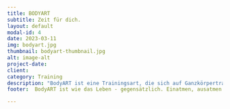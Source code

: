 ```yaml
---
title: BODYART
subtitle: Zeit für dich.
layout: default
modal-id: 4
date: 2023-03-11
img: bodyart.jpg
thumbnail: bodyart-thumbnail.jpg
alt: image-alt
project-date: 
client: 
category: Training
description: "BodyART ist eine Trainingsart, die sich auf Ganzkörpertraining und -dehnung konzentriert und Elemente aus Yoga, Tai-Chi, Pilates, Kampfkünsten und Physiotherapie kombiniert. Das Ziel ist es, Körper, Geist und Seele in Einklang zu bringen und die Körperhaltung, Beweglichkeit und Kraft zu verbessern. Die Übungen werden in fließenden Bewegungen und Atemtechniken ausgeführt, um die Atmung und Durchblutung zu verbessern und Stress abzubauen. BodyART umfasst Übungen, die auf verschiedene Körperregionen abzielen, wie z.B. den Rücken, Bauch, Beine und Arme, und kann je nach Fitnesslevel angepasst werden. Die Trainingsart ist für alle Altersgruppen und Fitnesslevel geeignet und kann als eigenständiges Training oder als Ergänzung zu anderen Sportarten durchgeführt werden."
footer:  BodyART ist wie das Leben - gegensätzlich. Einatmen, ausatmen. Anspannen, loslassen. Mobilisieren, stabilisieren. Eine Mischung aus DEEPWORK und Yoga gepaart mit mental reload.

---
```

